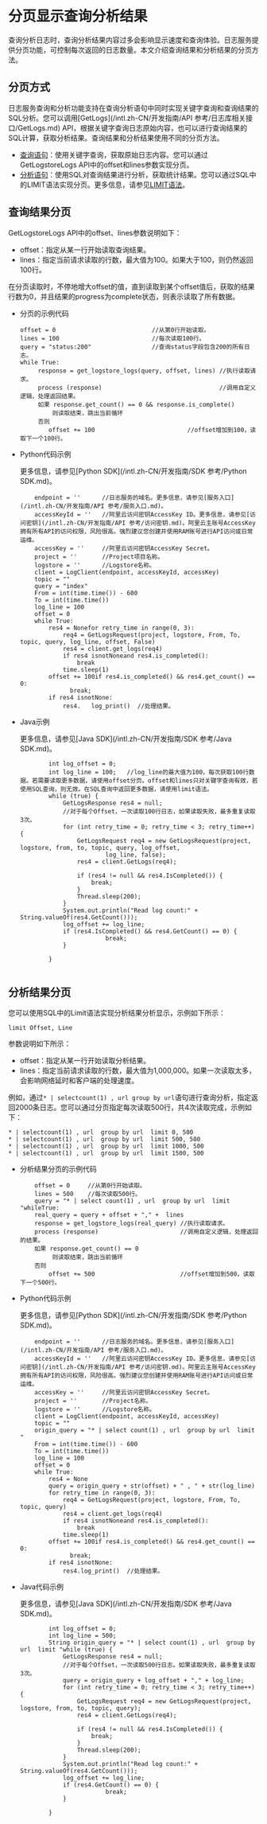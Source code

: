 # 分页显示查询分析结果

查询分析日志时，查询分析结果内容过多会影响显示速度和查询体验。日志服务提供分页功能，可控制每次返回的日志数量。本文介绍查询结果和分析结果的分页方法。

## 分页方式

日志服务查询和分析功能支持在查询分析语句中同时实现关键字查询和查询结果的SQL分析。您可以调用[GetLogs](/intl.zh-CN/开发指南/API 参考/日志库相关接口/GetLogs.md) API，根据关键字查询日志原始内容，也可以进行查询结果的SQL计算，获取分析结果。查询结果和分析结果使用不同的分页方法。

-   [查询语句](/intl.zh-CN/查询与分析/查询语法与功能/查询语法.md)：使用关键字查询，获取原始日志内容。您可以通过GetLogstoreLogs API中的offset和lines参数实现分页。
-   [分析语句](/intl.zh-CN/查询与分析/分析简介.md)：使用SQL对查询结果进行分析，获取统计结果。您可以通过SQL中的LIMIT语法实现分页。更多信息，请参见[LIMIT语法](/intl.zh-CN/查询与分析/SQL分析语法与功能/LIMIT语法.md)。

## 查询结果分页

GetLogstoreLogs API中的offset、lines参数说明如下：

-   offset：指定从某一行开始读取查询结果。
-   lines：指定当前请求读取的行数，最大值为100。如果大于100，则仍然返回100行。

在分页读取时，不停地增大offset的值，直到读取到某个offset值后，获取的结果行数为0，并且结果的progress为complete状态，则表示读取了所有数据。

-   分页的示例代码

    ```
    offset = 0                           //从第0行开始读取。
    lines = 100                          //每次读取100行。
    query = "status:200"                 //查询status字段包含200的所有日志。
    while True:
         response = get_logstore_logs(query, offset, lines) //执行读取请求。
         process (response)                                 //调用自定义逻辑，处理返回结果。
         如果 response.get_count() == 0 && response.is_complete()   
             则读取结束，跳出当前循环
         否则
            offset += 100                          //offset增加到100，读取下一个100行。
    ```

-   Python代码示例

    更多信息，请参见[Python SDK](/intl.zh-CN/开发指南/SDK 参考/Python SDK.md)。

    ```
        endpoint = ''      //日志服务的域名。更多信息，请参见[服务入口](/intl.zh-CN/开发指南/API 参考/服务入口.md)。
        accessKeyId = ''   //阿里云访问密钥AccessKey ID。更多信息，请参见[访问密钥](/intl.zh-CN/开发指南/API 参考/访问密钥.md)。阿里云主账号AccessKey拥有所有API的访问权限，风险很高。强烈建议您创建并使用RAM账号进行API访问或日常运维。
        accessKey = ''     //阿里云访问密钥AccessKey Secret。
        project = ''       //Project项目名称。
        logstore = ''      //Logstore名称。
        client = LogClient(endpoint, accessKeyId, accessKey)
        topic = ""
        query = "index"
        From = int(time.time()) - 600
        To = int(time.time())
        log_line = 100
        offset = 0
        while True:
            res4 = Nonefor retry_time in range(0, 3):
                req4 = GetLogsRequest(project, logstore, From, To, topic, query, log_line, offset, False)
                res4 = client.get_logs(req4)
                if res4 isnotNoneand res4.is_completed():
                    break
                time.sleep(1)
            offset += 100if res4.is_completed() && res4.get_count() == 0:
                  break;
            if res4 isnotNone:
                res4.   log_print()  //处理结果。
    ```

-   Java示例

    更多信息，请参见[Java SDK](/intl.zh-CN/开发指南/SDK 参考/Java SDK.md)。

    ```
            int log_offset = 0;
            int log_line = 100;   //log_line的最大值为100，每次获取100行数据。若需要读取更多数据，请使用offset分页。offset和lines只对关键字查询有效，若使用SQL查询，则无效。在SQL查询中返回更多数据，请使用limit语法。
            while (true) {
                GetLogsResponse res4 = null;
                //对于每个Offset，一次读取100行日志，如果读取失败，最多重复读取3次。
                for (int retry_time = 0; retry_time < 3; retry_time++) {
                    GetLogsRequest req4 = new GetLogsRequest(project, logstore, from, to, topic, query, log_offset,
                            log_line, false);
                    res4 = client.GetLogs(req4);
    
                    if (res4 != null && res4.IsCompleted()) {
                        break;
                    }
                    Thread.sleep(200);
                }
                System.out.println("Read log count:" + String.valueOf(res4.GetCount()));
                log_offset += log_line;
                if (res4.IsCompleted() && res4.GetCount() == 0) {
                            break;
                }
    
            }
                        
    ```


## 分析结果分页

您可以使用SQL中的Limit语法实现分析结果分析显示，示例如下所示：

```
limit Offset, Line
```

参数说明如下所示：

-   offset：指定从某一行开始读取分析结果。
-   lines：指定当前请求读取的行数，最大值为1,000,000。如果一次读取太多，会影响网络延时和客户端的处理速度。

例如，通过`* | selectcount(1) , url group by url`语句进行查询分析，指定返回2000条日志。您可以通过分页指定每次读取500行，共4次读取完成，示例如下：

```
* | selectcount(1) , url  group by url  limit 0, 500
* | selectcount(1) , url  group by url  limit 500, 500
* | selectcount(1) , url  group by url  limit 1000, 500
* | selectcount(1) , url  group by url  limit 1500, 500
```

-   分析结果分页的示例代码

    ```
        offset = 0     //从第0行开始读取。
        lines = 500    //每次读取500行。
        query = "* | select count(1) , url  group by url  limit "whileTrue:
        real_query = query + offset + "," +  lines
        response = get_logstore_logs(real_query) //执行读取请求。
        process (response)                       //调用自定义逻辑，处理返回的结果。
        如果 response.get_count() == 0   
             则读取结束，跳出当前循环
        否则
            offset += 500                        //offset增加到500，读取下一个500行。
    ```

-   Python代码示例

    更多信息，请参见[Python SDK](/intl.zh-CN/开发指南/SDK 参考/Python SDK.md)。

    ```
        endpoint = ''      //日志服务的域名。更多信息，请参见[服务入口](/intl.zh-CN/开发指南/API 参考/服务入口.md)。 
        accessKeyId = ''   //阿里云访问密钥AccessKey ID。更多信息，请参见[访问密钥](/intl.zh-CN/开发指南/API 参考/访问密钥.md)。阿里云主账号AccessKey拥有所有API的访问权限，风险很高。强烈建议您创建并使用RAM账号进行API访问或日常运维。
        accessKey = ''     //阿里云访问密钥AccessKey Secret。
        project = ''       //Project名称。
        logstore = ''      //Logstore名称。
        client = LogClient(endpoint, accessKeyId, accessKey)
        topic = ""
        origin_query = "* | select count(1) , url  group by url  limit "
        From = int(time.time()) - 600
        To = int(time.time())
        log_line = 100
        offset = 0
        while True:
            res4 = None
            query = origin_query + str(offset) + " , " + str(log_line)
            for retry_time in range(0, 3):
                req4 = GetLogsRequest(project, logstore, From, To, topic, query)
                res4 = client.get_logs(req4)
                if res4 isnotNoneand res4.is_completed():
                    break
                time.sleep(1)
            offset += 100if res4.is_completed() && res4.get_count() == 0:
                  break;
            if res4 isnotNone:
                res4.log_print()  //处理结果。
    ```

-   Java代码示例

    更多信息，请参见[Java SDK](/intl.zh-CN/开发指南/SDK 参考/Java SDK.md)。

    ```
            int log_offset = 0;
            int log_line = 500;
            String origin_query = "* | select count(1) , url  group by url  limit "while (true) {
                GetLogsResponse res4 = null;
                //对于每个Offset，一次读取500行日志。如果读取失败，最多重复读取3次。
                query = origin_query + log_offset + "," + log_line;
                for (int retry_time = 0; retry_time < 3; retry_time++) {
                    GetLogsRequest req4 = new GetLogsRequest(project, logstore, from, to, topic, query);
                    res4 = client.GetLogs(req4);
    
                    if (res4 != null && res4.IsCompleted()) {
                        break;
                    }
                    Thread.sleep(200);
                }
                System.out.println("Read log count:" + String.valueOf(res4.GetCount()));
                log_offset += log_line;
                if (res4.GetCount() == 0) {
                            break;
                }
    
            }
    ```


